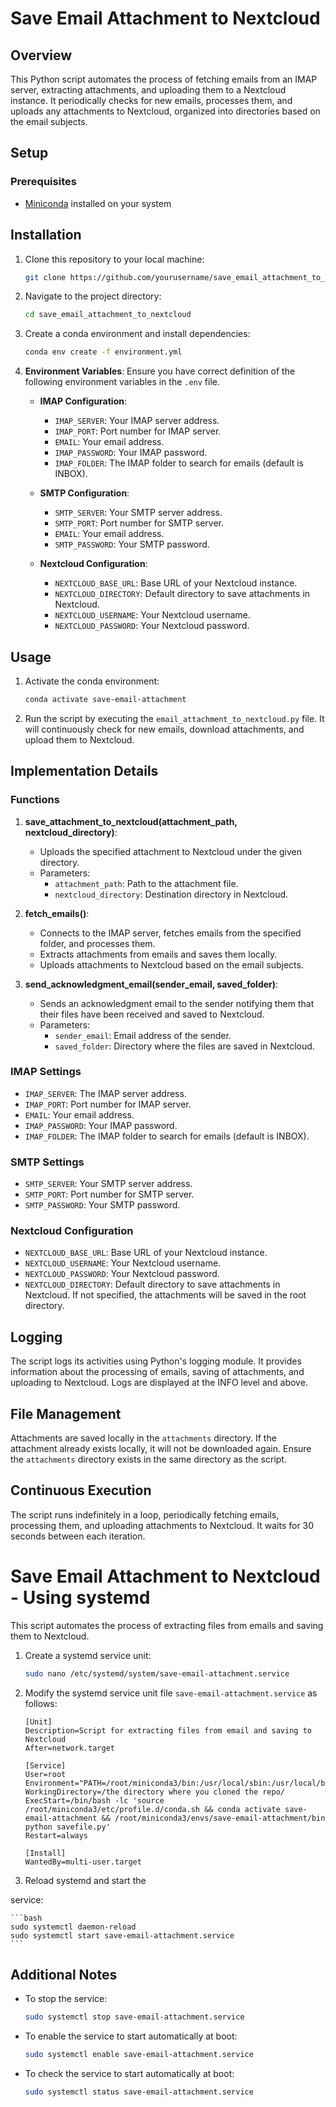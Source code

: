 # Save Email Attachment to Nextcloud

## Overview
This Python script automates the process of fetching emails from an IMAP server, extracting attachments, and uploading them to a Nextcloud instance. It periodically checks for new emails, processes them, and uploads any attachments to Nextcloud, organized into directories based on the email subjects.

## Setup

### Prerequisites

- [Miniconda](https://docs.conda.io/en/latest/miniconda.html) installed on your system

## Installation

1. Clone this repository to your local machine:

    ```bash
    git clone https://github.com/yourusername/save_email_attachment_to_nextcloud.git
    ```

2. Navigate to the project directory:

    ```bash
    cd save_email_attachment_to_nextcloud
    ```

3. Create a conda environment and install dependencies:

    ```bash
    conda env create -f environment.yml
    ```

4. **Environment Variables**: Ensure you have correct definition of the following environment variables in the `.env` file. 

    - **IMAP Configuration**:
        - `IMAP_SERVER`: Your IMAP server address.
        - `IMAP_PORT`: Port number for IMAP server.
        - `EMAIL`: Your email address.
        - `IMAP_PASSWORD`: Your IMAP password.
        - `IMAP_FOLDER`: The IMAP folder to search for emails (default is INBOX).

    - **SMTP Configuration**:
        - `SMTP_SERVER`: Your SMTP server address.
        - `SMTP_PORT`: Port number for SMTP server.
        - `EMAIL`: Your email address.
        - `SMTP_PASSWORD`: Your SMTP password.

    - **Nextcloud Configuration**:
        - `NEXTCLOUD_BASE_URL`: Base URL of your Nextcloud instance.
        - `NEXTCLOUD_DIRECTORY`: Default directory to save attachments in Nextcloud.
        - `NEXTCLOUD_USERNAME`: Your Nextcloud username.
        - `NEXTCLOUD_PASSWORD`: Your Nextcloud password.

## Usage

1. Activate the conda environment:
    ```bash
    conda activate save-email-attachment
    ```
2. Run the script by executing the `email_attachment_to_nextcloud.py` file. It will continuously check for new emails, download attachments, and upload them to Nextcloud.

## Implementation Details
### Functions
1. **save_attachment_to_nextcloud(attachment_path, nextcloud_directory)**:
    - Uploads the specified attachment to Nextcloud under the given directory.
    - Parameters:
        - `attachment_path`: Path to the attachment file.
        - `nextcloud_directory`: Destination directory in Nextcloud.
    
2. **fetch_emails()**:
    - Connects to the IMAP server, fetches emails from the specified folder, and processes them.
    - Extracts attachments from emails and saves them locally.
    - Uploads attachments to Nextcloud based on the email subjects.

3. **send_acknowledgment_email(sender_email, saved_folder)**:
    - Sends an acknowledgment email to the sender notifying them that their files have been received and saved to Nextcloud.
    - Parameters:
        - `sender_email`: Email address of the sender.
        - `saved_folder`: Directory where the files are saved in Nextcloud.
    
### IMAP Settings
- `IMAP_SERVER`: The IMAP server address.
- `IMAP_PORT`: Port number for IMAP server.
- `EMAIL`: Your email address.
- `IMAP_PASSWORD`: Your IMAP password.
- `IMAP_FOLDER`: The IMAP folder to search for emails (default is INBOX).

### SMTP Settings
- `SMTP_SERVER`: Your SMTP server address.
- `SMTP_PORT`: Port number for SMTP server.
- `SMTP_PASSWORD`: Your SMTP password.

### Nextcloud Configuration
- `NEXTCLOUD_BASE_URL`: Base URL of your Nextcloud instance.
- `NEXTCLOUD_USERNAME`: Your Nextcloud username.
- `NEXTCLOUD_PASSWORD`: Your Nextcloud password.
- `NEXTCLOUD_DIRECTORY`: Default directory to save attachments in Nextcloud. If not specified, the attachments will be saved in the root directory.

## Logging
The script logs its activities using Python's logging module. It provides information about the processing of emails, saving of attachments, and uploading to Nextcloud. Logs are displayed at the INFO level and above.

## File Management
Attachments are saved locally in the `attachments` directory. If the attachment already exists locally, it will not be downloaded again. Ensure the `attachments` directory exists in the same directory as the script.

## Continuous Execution
The script runs indefinitely in a loop, periodically fetching emails, processing them, and uploading attachments to Nextcloud. It waits for 30 seconds between each iteration.

# Save Email Attachment to Nextcloud - Using systemd

This script automates the process of extracting files from emails and saving them to Nextcloud.

1. Create a systemd service unit: 

    ```bash
    sudo nano /etc/systemd/system/save-email-attachment.service
    ```

2. Modify the systemd service unit file `save-email-attachment.service` as follows:

    ```plaintext
    [Unit]
    Description=Script for extracting files from email and saving to Nextcloud
    After=network.target

    [Service]
    User=root
    Environment="PATH=/root/miniconda3/bin:/usr/local/sbin:/usr/local/bin:/usr/sbin:/usr/bin:/sbin:/bin"
    WorkingDirectory=/the directory where you cloned the repo/
    ExecStart=/bin/bash -lc 'source /root/miniconda3/etc/profile.d/conda.sh && conda activate save-email-attachment && /root/miniconda3/envs/save-email-attachment/bin python savefile.py'
    Restart=always

    [Install]
    WantedBy=multi-user.target
    ```

3. Reload systemd and start the

 service:

    ```bash
    sudo systemctl daemon-reload
    sudo systemctl start save-email-attachment.service
    ```

## Additional Notes

- To stop the service:

    ```bash
    sudo systemctl stop save-email-attachment.service
    ```

- To enable the service to start automatically at boot:

    ```bash
    sudo systemctl enable save-email-attachment.service
    ```

- To check the service to start automatically at boot:

    ```bash
    sudo systemctl status save-email-attachment.service
    ```